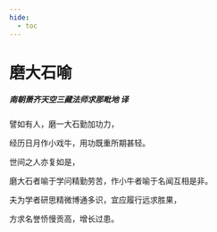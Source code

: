 ```yaml
---
hide:
  - toc
---
```


# **磨大石喻**

##### 南朝萧齐天空三藏法师求那毗地 译

譬如有人，磨一大石勤加功力，

经历日月作小戏牛，用功既重所期甚轻。

世间之人亦复如是，

磨大石者喻于学问精勤劳苦，作小牛者喻于名闻互相是非。

夫为学者研思精微博通多识，宜应履行远求胜果，

方求名誉㤭慢贡高，增长过患。